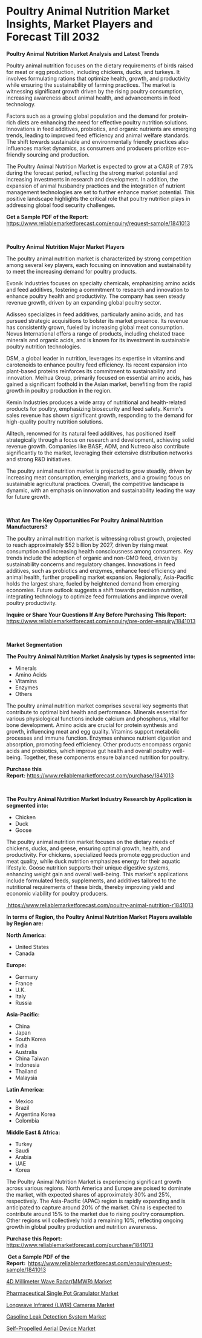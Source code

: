 <p><h1>Poultry Animal Nutrition Market Insights, Market Players and Forecast Till 2032</h1></p><p><strong>Poultry Animal Nutrition Market Analysis and Latest Trends</strong></p>
<p><p>Poultry animal nutrition focuses on the dietary requirements of birds raised for meat or egg production, including chickens, ducks, and turkeys. It involves formulating rations that optimize health, growth, and productivity while ensuring the sustainability of farming practices. The market is witnessing significant growth driven by the rising poultry consumption, increasing awareness about animal health, and advancements in feed technology.</p><p>Factors such as a growing global population and the demand for protein-rich diets are enhancing the need for effective poultry nutrition solutions. Innovations in feed additives, probiotics, and organic nutrients are emerging trends, leading to improved feed efficiency and animal welfare standards. The shift towards sustainable and environmentally friendly practices also influences market dynamics, as consumers and producers prioritize eco-friendly sourcing and production.</p><p>The Poultry Animal Nutrition Market is expected to grow at a CAGR of 7.9% during the forecast period, reflecting the strong market potential and increasing investments in research and development. In addition, the expansion of animal husbandry practices and the integration of nutrient management technologies are set to further enhance market potential. This positive landscape highlights the critical role that poultry nutrition plays in addressing global food security challenges.</p></p>
<p><strong>Get a Sample PDF of the Report:&nbsp;</strong> <a href="https://www.reliablemarketforecast.com/enquiry/request-sample/1841013?utm_campaign=3572&utm_medium=2&utm_source=Github&utm_content=ia&utm_term=03042025&utm_id=poultry-animal-nutrition">https://www.reliablemarketforecast.com/enquiry/request-sample/1841013</a></p>
<p>&nbsp;</p>
<p><strong>Poultry Animal Nutrition Major Market Players</strong></p>
<p><p>The poultry animal nutrition market is characterized by strong competition among several key players, each focusing on innovation and sustainability to meet the increasing demand for poultry products. </p><p>Evonik Industries focuses on specialty chemicals, emphasizing amino acids and feed additives, fostering a commitment to research and innovation to enhance poultry health and productivity. The company has seen steady revenue growth, driven by an expanding global poultry sector.</p><p>Adisseo specializes in feed additives, particularly amino acids, and has pursued strategic acquisitions to bolster its market presence. Its revenue has consistently grown, fueled by increasing global meat consumption. Novus International offers a range of products, including chelated trace minerals and organic acids, and is known for its investment in sustainable poultry nutrition technologies.</p><p>DSM, a global leader in nutrition, leverages its expertise in vitamins and carotenoids to enhance poultry feed efficiency. Its recent expansion into plant-based proteins reinforces its commitment to sustainability and innovation. Meihua Group, primarily focused on essential amino acids, has gained a significant foothold in the Asian market, benefiting from the rapid growth in poultry production in the region.</p><p>Kemin Industries produces a wide array of nutritional and health-related products for poultry, emphasizing biosecurity and feed safety. Kemin's sales revenue has shown significant growth, responding to the demand for high-quality poultry nutrition solutions.</p><p>Alltech, renowned for its natural feed additives, has positioned itself strategically through a focus on research and development, achieving solid revenue growth. Companies like BASF, ADM, and Nutreco also contribute significantly to the market, leveraging their extensive distribution networks and strong R&D initiatives.</p><p>The poultry animal nutrition market is projected to grow steadily, driven by increasing meat consumption, emerging markets, and a growing focus on sustainable agricultural practices. Overall, the competitive landscape is dynamic, with an emphasis on innovation and sustainability leading the way for future growth.</p></p>
<p>&nbsp;</p>
<p><strong>What Are The Key Opportunities For Poultry Animal Nutrition Manufacturers?</strong></p>
<p><p>The poultry animal nutrition market is witnessing robust growth, projected to reach approximately $52 billion by 2027, driven by rising meat consumption and increasing health consciousness among consumers. Key trends include the adoption of organic and non-GMO feed, driven by sustainability concerns and regulatory changes. Innovations in feed additives, such as probiotics and enzymes, enhance feed efficiency and animal health, further propelling market expansion. Regionally, Asia-Pacific holds the largest share, fueled by heightened demand from emerging economies. Future outlook suggests a shift towards precision nutrition, integrating technology to optimize feed formulations and improve overall poultry productivity.</p></p>
<p><strong>Inquire or Share Your Questions If Any Before Purchasing This Report:</strong> <a href="https://www.reliablemarketforecast.com/enquiry/pre-order-enquiry/1841013?utm_campaign=3572&utm_medium=2&utm_source=Github&utm_content=ia&utm_term=03042025&utm_id=poultry-animal-nutrition">https://www.reliablemarketforecast.com/enquiry/pre-order-enquiry/1841013</a></p>
<p>&nbsp;</p>
<p><strong>Market Segmentation</strong></p>
<p><strong>The Poultry Animal Nutrition Market Analysis by types is segmented into:</strong></p>
<p><ul><li>Minerals</li><li>Amino Acids</li><li>Vitamins</li><li>Enzymes</li><li>Others</li></ul></p>
<p><p>The poultry animal nutrition market comprises several key segments that contribute to optimal bird health and performance. Minerals essential for various physiological functions include calcium and phosphorus, vital for bone development. Amino acids are crucial for protein synthesis and growth, influencing meat and egg quality. Vitamins support metabolic processes and immune function. Enzymes enhance nutrient digestion and absorption, promoting feed efficiency. Other products encompass organic acids and probiotics, which improve gut health and overall poultry well-being. Together, these components ensure balanced nutrition for poultry.</p></p>
<p><strong>Purchase this Report:&nbsp;</strong><a href="https://www.reliablemarketforecast.com/purchase/1841013?utm_campaign=3572&utm_medium=2&utm_source=Github&utm_content=ia&utm_term=03042025&utm_id=poultry-animal-nutrition">https://www.reliablemarketforecast.com/purchase/1841013</a></p>
<p>&nbsp;</p>
<p><strong>The Poultry Animal Nutrition Market Industry Research by Application is segmented into:</strong></p>
<p><ul><li>Chicken</li><li>Duck</li><li>Goose</li></ul></p>
<p><p>The poultry animal nutrition market focuses on the dietary needs of chickens, ducks, and geese, ensuring optimal growth, health, and productivity. For chickens, specialized feeds promote egg production and meat quality, while duck nutrition emphasizes energy for their aquatic lifestyle. Goose nutrition supports their unique digestive systems, enhancing weight gain and overall well-being. This market's applications include formulated feeds, supplements, and additives tailored to the nutritional requirements of these birds, thereby improving yield and economic viability for poultry producers.</p></p>
<p><a href="https://www.reliablemarketforecast.com/poultry-animal-nutrition-r1841013?utm_campaign=3572&utm_medium=2&utm_source=Github&utm_content=ia&utm_term=03042025&utm_id=poultry-animal-nutrition">&nbsp;https://www.reliablemarketforecast.com/poultry-animal-nutrition-r1841013</a></p>
<p><strong>In terms of Region, the Poultry Animal Nutrition Market Players available by Region are:</strong></p>
<p>
    <p> <strong> North America: </strong>
        <ul>
            <li>United States</li>
            <li>Canada</li>
        </ul>
        </p> 
    <p> <strong> Europe: </strong>
        <ul>
            <li>Germany</li>
            <li>France</li>
            <li>U.K.</li>
            <li>Italy</li>
            <li>Russia</li>
        </ul>
        </p> 
    <p> <strong> Asia-Pacific: </strong>
        <ul>
            <li>China</li>
            <li>Japan</li>
            <li>South Korea</li>
            <li>India</li>
            <li>Australia</li>
            <li>China Taiwan</li>
            <li>Indonesia</li>
            <li>Thailand</li>
            <li>Malaysia</li>
        </ul>
        </p> 
    <p> <strong> Latin America: </strong>
        <ul>
            <li>Mexico</li>
            <li>Brazil</li>
            <li>Argentina Korea</li>
            <li>Colombia</li>
        </ul>
        </p> 
    <p> <strong> Middle East & Africa: </strong>
        <ul>
            <li>Turkey</li>
            <li>Saudi</li>
            <li>Arabia</li>
            <li>UAE</li>
            <li>Korea</li>
        </ul>
    </p>
    </p>
<p><p>The Poultry Animal Nutrition Market is experiencing significant growth across various regions. North America and Europe are poised to dominate the market, with expected shares of approximately 30% and 25%, respectively. The Asia-Pacific (APAC) region is rapidly expanding and is anticipated to capture around 20% of the market. China is expected to contribute around 15% to the market due to rising poultry consumption. Other regions will collectively hold a remaining 10%, reflecting ongoing growth in global poultry production and nutrition awareness.</p></p>
<p><strong>Purchase this Report: </strong><a href="https://www.reliablemarketforecast.com/purchase/1841013?utm_campaign=3572&utm_medium=2&utm_source=Github&utm_content=ia&utm_term=03042025&utm_id=poultry-animal-nutrition">https://www.reliablemarketforecast.com/purchase/1841013</a></p>
<p>&nbsp;<strong>Get a Sample PDF of the Report:&nbsp;&nbsp;</strong><a href="https://www.reliablemarketforecast.com/enquiry/request-sample/1841013?utm_campaign=3572&utm_medium=2&utm_source=Github&utm_content=ia&utm_term=03042025&utm_id=poultry-animal-nutrition">https://www.reliablemarketforecast.com/enquiry/request-sample/1841013</a></p>
<p><strong></strong></p>
<p><p><a href="https://www.linkedin.com/pulse/in-depth-analysis-size-4d-millimeter-wave-radarmmwr-market-bobyc?utm_campaign=3572&utm_medium=2&utm_source=Github&utm_content=ia&utm_term=03042025&utm_id=poultry-animal-nutrition">4D Millimeter Wave Radar(MMWR) Market</a></p><p><a href="https://www.linkedin.com/pulse/industry-analysis-competitive-strategies-pharmaceutical-single-s1wlc?utm_campaign=3572&utm_medium=2&utm_source=Github&utm_content=ia&utm_term=03042025&utm_id=poultry-animal-nutrition">Pharmaceutical Single Pot Granulator Market</a></p><p><a href="https://www.linkedin.com/pulse/projected-revenue-market-growth-longwave-infrared-lwir-vhrhc?utm_campaign=3572&utm_medium=2&utm_source=Github&utm_content=ia&utm_term=03042025&utm_id=poultry-animal-nutrition">Longwave Infrared (LWIR) Cameras Market</a></p><p><a href="https://www.linkedin.com/pulse/evaluating-profitability-gasoline-leak-detection-system-market-8jprc?utm_campaign=3572&utm_medium=2&utm_source=Github&utm_content=ia&utm_term=03042025&utm_id=poultry-animal-nutrition">Gasoline Leak Detection System Market</a></p><p><a href="https://www.linkedin.com/pulse/top-factors-boosting-self-propelled-aerial-device-market-qlggc?utm_campaign=3572&utm_medium=2&utm_source=Github&utm_content=ia&utm_term=03042025&utm_id=poultry-animal-nutrition">Self-Propelled Aerial Device Market</a></p></p>